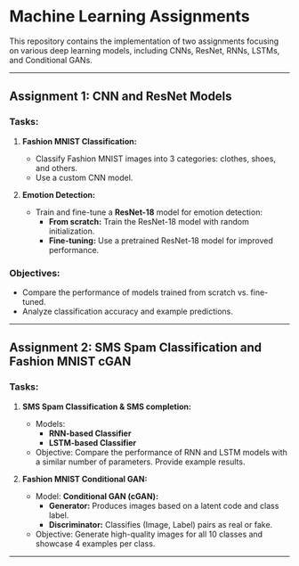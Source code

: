# Machine Learning Assignments

This repository contains the implementation of two assignments focusing on various deep learning models, including CNNs, ResNet, RNNs, LSTMs, and Conditional GANs.

---

## Assignment 1: CNN and ResNet Models
### Tasks:
1. **Fashion MNIST Classification:**
   - Classify Fashion MNIST images into 3 categories: clothes, shoes, and others.
   - Use a custom CNN model.

2. **Emotion Detection:**
   - Train and fine-tune a **ResNet-18** model for emotion detection:
     - **From scratch:** Train the ResNet-18 model with random initialization.
     - **Fine-tuning:** Use a pretrained ResNet-18 model for improved performance.

### Objectives:
- Compare the performance of models trained from scratch vs. fine-tuned.
- Analyze classification accuracy and example predictions.

---

## Assignment 2: SMS Spam Classification and Fashion MNIST cGAN
### Tasks:
1. **SMS Spam Classification & SMS completion:**
   - Models: 
     - **RNN-based Classifier**
     - **LSTM-based Classifier**
   - Objective: Compare the performance of RNN and LSTM models with a similar number of parameters. Provide example results.

2. **Fashion MNIST Conditional GAN:**
   - Model: **Conditional GAN (cGAN):**
     - **Generator:** Produces images based on a latent code and class label.
     - **Discriminator:** Classifies (Image, Label) pairs as real or fake.
   - Objective: Generate high-quality images for all 10 classes and showcase 4 examples per class.

---


